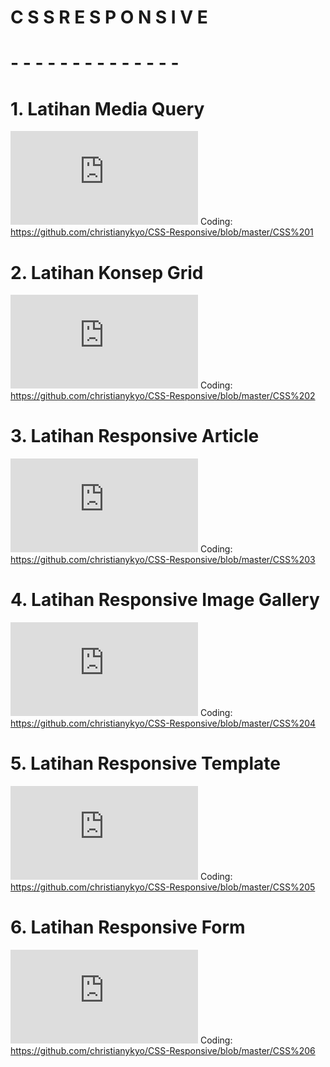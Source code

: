 # C S S   R E S P O N S I V E
# - - - - - - - - - - - - - -
# 1. Latihan Media Query
![Alt Text](https://github.com/christianykyo/CSS-Responsive/blob/master/1.%20CSS%20R%20Latihan%20Media%20Query.html)
Coding: https://github.com/christianykyo/CSS-Responsive/blob/master/CSS%201

# 2. Latihan Konsep Grid
![Alt Text](https://github.com/christianykyo/CSS-Responsive/blob/master/2.%20CSS%20R%20Konsep%20Grid.html)
Coding: https://github.com/christianykyo/CSS-Responsive/blob/master/CSS%202

# 3. Latihan Responsive Article
![Alt Text](https://github.com/christianykyo/CSS-Responsive/blob/master/3.%20CSS%20R%20Responsive%20Article.html)
Coding: https://github.com/christianykyo/CSS-Responsive/blob/master/CSS%203

# 4. Latihan Responsive Image Gallery
![Alt Text](https://github.com/christianykyo/CSS-Responsive/blob/master/4.%20CSS%20R%20Responsive%20Image%20Gallery.html)
Coding: https://github.com/christianykyo/CSS-Responsive/blob/master/CSS%204

# 5. Latihan Responsive Template
![Alt Text](https://github.com/christianykyo/CSS-Responsive/blob/master/5.%20CSS%20R%20Responsive%20Template.html)
Coding: https://github.com/christianykyo/CSS-Responsive/blob/master/CSS%205

# 6. Latihan Responsive Form
![Alt Text](https://github.com/christianykyo/CSS-Responsive/blob/master/6.%20CSS%20R%20Responsive%20Form.html)
Coding: https://github.com/christianykyo/CSS-Responsive/blob/master/CSS%206
